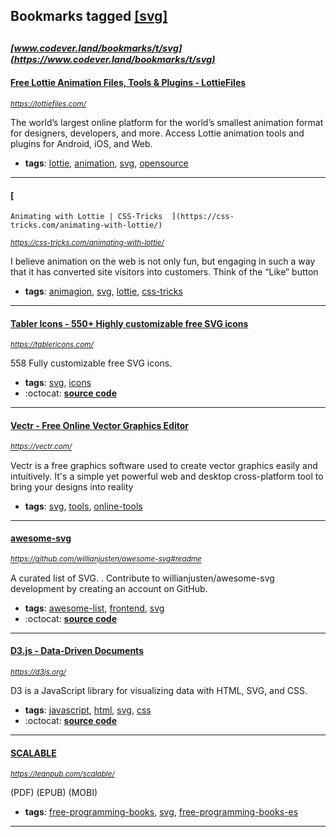 ## Bookmarks tagged [[svg]](https://www.codever.land/search?q=[svg])

_<sup><sup>[www.codever.land/bookmarks/t/svg](https://www.codever.land/bookmarks/t/svg)</sup></sup>_
---
#### [Free Lottie Animation Files, Tools & Plugins - LottieFiles](https://lottiefiles.com/)
_<sup>https://lottiefiles.com/</sup>_

The world’s largest online platform for the world’s smallest animation format for designers, developers, and more. Access Lottie animation tools and plugins for Android, iOS, and Web.
* **tags**: [lottie](../tagged/lottie.md), [animation](../tagged/animation.md), [svg](../tagged/svg.md), [opensource](../tagged/opensource.md)
---
#### [
    Animating with Lottie | CSS-Tricks  ](https://css-tricks.com/animating-with-lottie/)
_<sup>https://css-tricks.com/animating-with-lottie/</sup>_

I believe animation on the web is not only fun, but engaging in such a way that it has converted site visitors into customers. Think of the “Like” button
* **tags**: [animagion](../tagged/animagion.md), [svg](../tagged/svg.md), [lottie](../tagged/lottie.md), [css-tricks](../tagged/css-tricks.md)
---
#### [Tabler Icons - 550+ Highly customizable free SVG icons](https://tablericons.com/)
_<sup>https://tablericons.com/</sup>_

558 Fully customizable free SVG icons. 
* **tags**: [svg](../tagged/svg.md), [icons](../tagged/icons.md)
* :octocat: **[source code](https://github.com/tabler/tabler-icons)**
---
#### [Vectr - Free Online Vector Graphics Editor](https://vectr.com/)
_<sup>https://vectr.com/</sup>_

Vectr is a free graphics software used to create vector graphics easily and intuitively. It's a simple yet powerful web and desktop cross-platform tool to bring your designs into reality
* **tags**: [svg](../tagged/svg.md), [tools](../tagged/tools.md), [online-tools](../tagged/online-tools.md)
---
#### [awesome-svg](https://github.com/willianjusten/awesome-svg#readme)
_<sup>https://github.com/willianjusten/awesome-svg#readme</sup>_

A curated list of SVG. . Contribute to willianjusten/awesome-svg development by creating an account on GitHub.
* **tags**: [awesome-list](../tagged/awesome-list.md), [frontend](../tagged/frontend.md), [svg](../tagged/svg.md)
* :octocat: **[source code](https://github.com/willianjusten/awesome-svg#readme)**
---
#### [D3.js - Data-Driven Documents](https://d3js.org/)
_<sup>https://d3js.org/</sup>_

D3 is a JavaScript library for visualizing data with HTML, SVG, and CSS.
* **tags**: [javascript](../tagged/javascript.md), [html](../tagged/html.md), [svg](../tagged/svg.md), [css](../tagged/css.md)
* :octocat: **[source code](https://github.com/d3/d3)**
---
#### [SCALABLE](https://leanpub.com/scalable/)
_<sup>https://leanpub.com/scalable/</sup>_

(PDF) (EPUB) (MOBI)
* **tags**: [free-programming-books](../tagged/free-programming-books.md), [svg](../tagged/svg.md), [free-programming-books-es](../tagged/free-programming-books-es.md)
---
